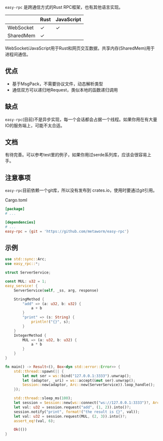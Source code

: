 `easy-rpc` 是跨通信方式的Rust RPC框架，也有其他语言实现。

||Rust|JavaScript|
|--|--|--|
|WebSocket|✓|✓|
|SharedMem|✓||

WebSocket/JavaScript用于Rust和网页交互数据，共享内存(SharedMem)用于进程间通信。

## 优点

* 基于MsgPack，不需要协议文件，动态解析类型
* 通信双方可以递归地Request，类似本地的函数递归调用

## 缺点

`easy-rpc`(目前)不是异步实现，每一个会话都会占据一个线程。如果你用在有大量IO的服务端上，可能不太合适。

## 文档

有待完善。可以参考test里的例子，如果你用过serde系列库，应该会很容易上手。

## 注意事项

`easy-rpc`目前依赖一个git库，所以没有发布到 crates.io，使用时要通过git引用。

Cargo.toml

```toml
[package]
# ...

[dependencies]
# ...
easy-rpc = {git = 'https://github.com/metaworm/easy-rpc'}
```

## 示例

```rust
use std::sync::Arc;
use easy_rpc::*;

struct ServerService;

const MUL: u32 = 1;
easy_service! {
    ServerService(self, _ss, arg, response)

    StringMethod {
        "add" => (a: u32, b: u32) {
            a + b
        }
        "print" => (s: String) {
            println!("{}", s);
        }
    }
    IntegerMethod {
        MUL => (a: u32, b: u32) {
            a * b
        }
    }
}

fn main() -> Result<(), Box<dyn std::error::Error>> {
    std::thread::spawn(|| {
        let mut ser = ws::bind("127.0.0.1:3333").unwrap();
        let (adaptor, _uri) = ws::accept(&mut ser).unwrap();
        Session::new(adaptor, Arc::new(ServerService)).loop_handle();
    });

    std::thread::sleep_ms(100);
    let session = Session::new(ws::connect("ws://127.0.0.1:3333")?, Arc::new(EmptyService));
    let val: u32 = session.request("add", (1, 2)).into()?;
    session.notify("print", format!("the result is {}", val));
    let val: u32 = session.request(MUL, (2, 3)).into()?;
    assert_eq!(val, 6);

    Ok(())
}
```